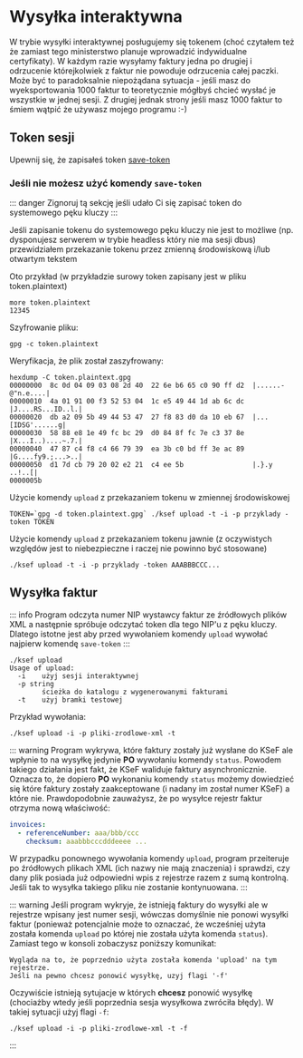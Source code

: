 # Wysyłka interaktywna

W trybie wysyłki interaktywnej posługujemy się tokenem (choć czytałem też że zamiast tego ministerstwo planuje wprowadzić indywidualne certyfikaty). W każdym razie wysyłamy faktury jedna po drugiej i odrzucenie którejkolwiek z faktur nie powoduje odrzucenia całej paczki. Może być to paradoksalnie niepożądana sytuacja - jeśli masz do wyeksportowania 1000 faktur to teoretycznie mógłbyś chcieć wysłać je wszystkie w jednej sesji. Z drugiej jednak strony jeśli masz 1000 faktur to śmiem wątpić że używasz mojego programu :-)

## Token sesji

Upewnij się, że zapisałeś token [save-token](/content/komendy/save-token)

### Jeśli nie możesz użyć komendy `save-token`

::: danger
Zignoruj tą sekcję jeśli udało Ci się zapisać token do systemowego pęku kluczy
:::

Jeśli zapisanie tokenu do systemowego pęku kluczy nie jest to możliwe (np. dysponujesz serwerem w trybie headless który nie ma sesji dbus) przewidziałem przekazanie tokenu przez zmienną środowiskową i/lub otwartym tekstem

Oto przykład (w przykładzie surowy token zapisany jest w pliku token.plaintext)

```shell
more token.plaintext
12345
```

Szyfrowanie pliku:

```shell
gpg -c token.plaintext
```

Weryfikacja, że plik został zaszyfrowany:

```shell
hexdump -C token.plaintext.gpg
00000000  8c 0d 04 09 03 08 2d 40  22 6e b6 65 c0 90 ff d2  |......-@"n.e....|
00000010  4a 01 91 00 f3 52 53 04  1c e5 49 44 1d ab 6c dc  |J....RS...ID..l.|
00000020  db a2 09 5b 49 44 53 47  27 f8 83 d0 da 10 eb 67  |...[IDSG'......g|
00000030  58 88 e8 1e 49 fc bc 29  d0 84 8f fc 7e c3 37 8e  |X...I..)....~.7.|
00000040  47 87 c4 f8 c4 66 79 39  ea 3b c0 bd ff 3e ac 89  |G....fy9.;...>..|
00000050  d1 7d cb 79 20 02 e2 21  c4 ee 5b                 |.}.y ..!..[|
0000005b
```

Użycie komendy `upload` z przekazaniem tokenu w zmiennej środowiskowej

```shell
TOKEN=`gpg -d token.plaintext.gpg` ./ksef upload -t -i -p przyklady -token TOKEN
```

Użycie komendy `upload` z przekazaniem tokenu jawnie (z oczywistych względów jest to niebezpieczne i raczej nie powinno być stosowane)

```shell
./ksef upload -t -i -p przyklady -token AAABBBCCC...
```

## Wysyłka faktur

::: info
Program odczyta numer NIP wystawcy faktur ze źródłowych plików XML a następnie spróbuje odczytać token dla tego NIP'u z pęku kluczy. Dlatego istotne jest aby przed wywołaniem komendy `upload` wywołać najpierw komendę `save-token`
:::

```text
./ksef upload
Usage of upload:
  -i    użyj sesji interaktywnej
  -p string
        ścieżka do katalogu z wygenerowanymi fakturami
  -t    użyj bramki testowej
```

Przykład wywołania:

```shell
./ksef upload -i -p pliki-zrodlowe-xml -t
```

::: warning
Program wykrywa, które faktury zostały już wysłane do KSeF ale wpłynie to na wysyłkę jedynie **PO** wywołaniu komendy `status`. Powodem takiego działania jest fakt, że KSeF waliduje faktury asynchronicznie. Oznacza to, że dopiero **PO** wykonaniu komendy `status` możemy dowiedzieć się które faktury zostały zaakceptowane (i nadany im został numer KSeF) a które nie. Prawdopodobnie zauważysz, że po wysyłce rejestr faktur otrzyma nową właściwość:

```yaml
invoices:
  - referenceNumber: aaa/bbb/ccc
    checksum: aaabbbcccdddeeee ...
```

W przypadku ponownego wywołania komendy `upload`, program przeiteruje po źródłowych plikach XML (ich nazwy nie mają znaczenia) i sprawdzi, czy dany plik posiada już odpowiedni wpis z rejestrze razem z sumą kontrolną. Jeśli tak to wysyłka takiego pliku nie zostanie kontynuowana.
:::

::: warning
Jeśli program wykryje, że istnieją faktury do wysyłki ale w rejestrze wpisany jest numer sesji, wówczas domyślnie nie ponowi wysyłki faktur (ponieważ potencjalnie może to oznaczać, że wcześniej użyta została komenda `upload` po której nie została użyta komenda `status`). Zamiast tego w konsoli zobaczysz poniższy komunikat:

```text
Wygląda na to, że poprzednio użyta została komenda 'upload' na tym rejestrze.
Jeśli na pewno chcesz ponowić wysyłkę, uzyj flagi '-f'
```

Oczywiście istnieją sytujacje w których **chcesz** ponowić wysyłkę (chociażby wtedy jeśli poprzednia sesja wysyłkowa zwróciła błędy). W takiej sytuacji użyj flagi `-f`:

```shell
./ksef upload -i -p pliki-zrodlowe-xml -t -f
```

:::
